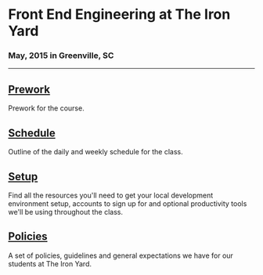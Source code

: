 # Front End Engineering at The Iron Yard
### May, 2015 in Greenville, SC

* * *

## [Prework](https://github.com/TIY-GVL-FEE-2015-May/prework)
Prework for the course.

## [Schedule](Schedule.md)
Outline of the daily and weekly schedule for the class.

## [Setup](Setup.md)
Find all the resources you'll need to get your local development environment
setup, accounts to sign up for and optional productivity tools we'll be using
throughout the class.

## [Policies](Policies.md)
A set of policies, guidelines and general expectations we have for our students
at The Iron Yard.
